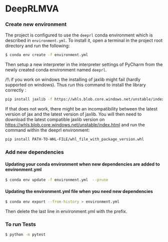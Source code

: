 # DeepRLMVA

### Create new environment

The project is configured to use the `deeprl` conda environment which is described in `environment.yml`. To install it,
open a terminal in the project root directory and run the following:

```bash
$ conda env create -f environment.yml
```

Then setup a new interpreter in the interpreter settings of PyCharm from the newly created conda environment
named `deeprl`.

/!\ if you work on windows the installing of jaxlib might fail (hardly supported on windows). Thus run this command to
install the library correctly :

```bash
pip install jaxlib -f https://whls.blob.core.windows.net/unstable/index.html --use-deprecated legacy-resolver
```

If that does not work, there might be an incompatibility between the latest version of jax and the latest version of
jaxlib. You will then need to download the latest compatible jaxlib version
on https://whls.blob.core.windows.net/unstable/index.html and run the command within the deeprl environment:

```bash
pip install PATH-TO-WHL-FILE/whl_file_with_package_version.whl
```

### Add new dependencies

#### Updating your conda environment when new dependencies are added to environment.yml

```bash
$ conda env update -f environment.yml  --prune
```

#### Updating the environment.yml file when you need new dependencies

```bash
$ conda env export --from-history > environment.yml
```

Then delete the last line in environment.yml with the prefix.

### To run Tests

```bash
$ python -m pytest 
```